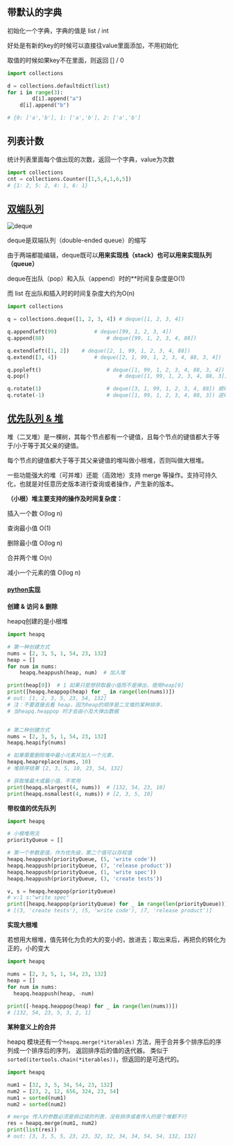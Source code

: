 ## 带默认的字典

初始化一个字典，字典的值是 list / int

好处是有新的key的时候可以直接往value里面添加，不用初始化

取值的时候如果key不在里面，则返回 [] / 0

```python
import collections

d = collections.defaultdict(list)
for i in range(3):
		d[i].append("a")
    d[i].append("b")

# {0: ['a','b'], 1: ['a','b'], 2: ['a','b']
```



## 列表计数

统计列表里面每个值出现的次数，返回一个字典，value为次数

```python
import collections
cnt = collections.Counter([1,5,4,1,6,5])
# {1: 2, 5: 2, 4: 1, 6: 1}
```



## [双端队列](https://www.cnblogs.com/lincappu/p/12890765.html)

![deque](/Users/zhangdong/Desktop/leetcode/数据操作/Python/doc/deque.png)

deque是双端队列（double-ended queue）的缩写

由于两端都能编辑，deque既可以**用来实现栈（stack）**也可以用来**实现队列（queue）**

deque在出队（pop）和入队（append）时的**时间复杂度是O(1)

而 list 在出队和插入时的时间复杂度大约为O(n)

```python
import collections

q = collections.deque([1, 2, 3, 4])	# deque([1, 2, 3, 4])

q.appendleft(99)			# deque([99, 1, 2, 3, 4])
q.append(88)					# deque([99, 1, 2, 3, 4, 88])

q.extendleft([1, 2]) 	# deque([2, 1, 99, 1, 2, 3, 4, 88])
q.extend([3, 4])			# deque([2, 1, 99, 1, 2, 3, 4, 88, 3, 4])

q.popleft()						# deque([1, 99, 1, 2, 3, 4, 88, 3, 4]) 输出 2
q.pop()								# deque([1, 99, 1, 2, 3, 4, 88, 3]) 输出 4

q.rotate(1)						# deque([3, 1, 99, 1, 2, 3, 4, 88]) 顺时针旋转一个长度
q.rotate(-1)					# deque([1, 99, 1, 2, 3, 4, 88, 3]) 逆时针旋转一个长度
```



## [优先队列 & 堆](https://oi-wiki.org/ds/heap/)

堆（二叉堆）是一棵树，其每个节点都有一个键值，且每个节点的键值都大于等于/小于等于其父亲的键值。

每个节点的键值都大于等于其父亲键值的堆叫做小根堆，否则叫做大根堆。

一些功能强大的堆（可并堆）还能（高效地）支持 merge 等操作。支持可持久化，也就是对任意历史版本进行查询或者操作，产生新的版本。

**（小根）堆主要支持的操作及时间复杂度：**

插入一个数 O(log n)

查询最小值 O(1)

删除最小值 O(log n)

合并两个堆 O(n)

减小一个元素的值 O(log n)

#### [python实现](https://www.jianshu.com/p/801318c77ab5)

**创建 & 访问 & 删除**

heapq创建的是小根堆

```python
import heapq

# 第一种创建方式
nums = [2, 3, 5, 1, 54, 23, 132]
heap = []
for num in nums:
    heapq.heappush(heap, num)  # 加入堆 

print(heap[0])  # 1 如果只是想获取最小值而不是弹出，使用heap[0]
print([heapq.heappop(heap) for _ in range(len(nums))])
# out: [1, 2, 3, 5, 23, 54, 132]
# 注：不要直接去看 heap，因为heap的顺序是二叉堆的某种排序，
# 当heapq.heappop 时才会由小及大弹出数据


# 第二种创建方式
nums = [2, 3, 5, 1, 54, 23, 132]
heapq.heapify(nums)

# 如果需要删除堆中最小元素并加入一个元素，
heapq.heapreplace(nums, 10)
# 堆排序结果 [2, 3, 5, 10, 23, 54, 132]

# 获取堆最大或最小值，不常用
print(heapq.nlargest(4, nums)) 	# [132, 54, 23, 10]
print(heapq.nsmallest(4, nums))	# [2, 3, 5, 10]
```

**带权值的优先队列**

```python
import heapq

# 小根堆用法
priorityQueue = [] 

# 第一个参数是值，作为优先级，第二个值可以存权值
heapq.heappush(priorityQueue, (5, 'write code')) 
heapq.heappush(priorityQueue, (7, 'release product'))
heapq.heappush(priorityQueue, (1, 'write spec'))
heapq.heappush(priorityQueue, (3, 'create tests'))

v, s = heapq.heappop(priorityQueue) 
# v:1 s:"write spec"
print([heapq.heappop(priorityQueue) for _ in range(len(priorityQueue))])
# [(3, 'create tests'), (5, 'write code'), (7, 'release product')]
```

**实现大根堆**

若想用大根堆，值先转化为负的大的变小的，放进去；取出来后，再把负的转化为正的，小的变大

```python
import heapq

nums = [2, 3, 5, 1, 54, 23, 132]
heap = []
for num in nums:
  heapq.heappush(heap, -num) 
  
print([-heapq.heappop(heap) for _ in range(len(nums))])
# [132, 54, 23, 5, 3, 2, 1]
```

**某种意义上的合并**

heapq 模块还有一个`heapq.merge(*iterables)` 方法，用于合并多个排序后的序列成一个排序后的序列， 返回排序后的值的迭代器。
类似于`sorted(itertools.chain(*iterables))`，但返回的是可迭代的。

```python
import heapq

num1 = [32, 3, 5, 34, 54, 23, 132]
num2 = [23, 2, 12, 656, 324, 23, 54]
num1 = sorted(num1)
num2 = sorted(num2)

# merge 传入的参数必须是排过续的列表，没有排序或者传入的是个堆都不行
res = heapq.merge(num1, num2)
print(list(res))
# out: [3, 3, 5, 5, 23, 23, 32, 32, 34, 34, 54, 54, 132, 132]
```


